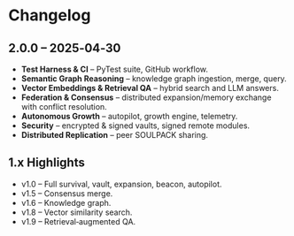 # Changelog

## 2.0.0 – 2025‑04‑30
* **Test Harness & CI** – PyTest suite, GitHub workflow.
* **Semantic Graph Reasoning** – knowledge graph ingestion, merge, query.
* **Vector Embeddings & Retrieval QA** – hybrid search and LLM answers.
* **Federation & Consensus** – distributed expansion/memory exchange with conflict resolution.
* **Autonomous Growth** – autopilot, growth engine, telemetry.
* **Security** – encrypted & signed vaults, signed remote modules.
* **Distributed Replication** – peer SOULPACK sharing.

## 1.x Highlights
* v1.0 – Full survival, vault, expansion, beacon, autopilot.
* v1.5 – Consensus merge.
* v1.6 – Knowledge graph.
* v1.8 – Vector similarity search.
* v1.9 – Retrieval‑augmented QA.
